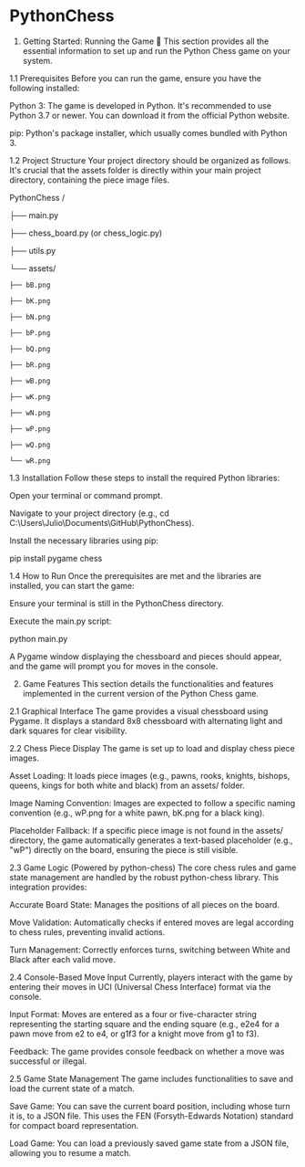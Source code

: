 # PythonChess


1. Getting Started: Running the Game 🚀
This section provides all the essential information to set up and run the Python Chess game on your system.


1.1 Prerequisites
Before you can run the game, ensure you have the following installed:


Python 3: The game is developed in Python. It's recommended to use Python 3.7 or newer. You can download it from the official Python website.


pip: Python's package installer, which usually comes bundled with Python 3.


1.2 Project Structure
Your project directory should be organized as follows. It's crucial that the assets folder is directly within your main project directory, containing the piece image files.

PythonChess
/

├── main.py

├── chess_board.py (or chess_logic.py)

├── utils.py

└── assets/
   
    ├── bB.png
    
    ├── bK.png
    
    ├── bN.png
    
    ├── bP.png
    
    ├── bQ.png
    
    ├── bR.png
    
    ├── wB.png
    
    ├── wK.png
    
    ├── wN.png
    
    ├── wP.png
    
    ├── wQ.png
    
    └── wR.png
    
1.3 Installation
Follow these steps to install the required Python libraries:


Open your terminal or command prompt.


Navigate to your project directory (e.g., cd C:\Users\Julio\Documents\GitHub\PythonChess).


Install the necessary libraries using pip:


pip install pygame chess


1.4 How to Run
Once the prerequisites are met and the libraries are installed, you can start the game:


Ensure your terminal is still in the PythonChess directory.


Execute the main.py script:


python main.py


A Pygame window displaying the chessboard and pieces should appear, and the game will prompt you for moves in the console.


2. Game Features
This section details the functionalities and features implemented in the current version of the Python Chess game.


2.1 Graphical Interface
The game provides a visual chessboard using Pygame. It displays a standard 8x8 chessboard with alternating light and dark squares for clear visibility.


2.2 Chess Piece Display
The game is set up to load and display chess piece images.


Asset Loading: It loads piece images (e.g., pawns, rooks, knights, bishops, queens, kings for both white and black) from an assets/ folder.


Image Naming Convention: Images are expected to follow a specific naming convention (e.g., wP.png for a white pawn, bK.png for a black king).


Placeholder Fallback: If a specific piece image is not found in the assets/ directory, the game automatically generates a text-based placeholder (e.g., "wP") directly on the board, ensuring the piece is still visible.


2.3 Game Logic (Powered by python-chess)
The core chess rules and game state management are handled by the robust python-chess library. This integration provides:


Accurate Board State: Manages the positions of all pieces on the board.


Move Validation: Automatically checks if entered moves are legal according to chess rules, preventing invalid actions.


Turn Management: Correctly enforces turns, switching between White and Black after each valid move.


2.4 Console-Based Move Input
Currently, players interact with the game by entering their moves in UCI (Universal Chess Interface) format via the console.


Input Format: Moves are entered as a four or five-character string representing the starting square and the ending square (e.g., e2e4 for a pawn move from e2 to e4, or g1f3 for a knight move from g1 to f3).


Feedback: The game provides console feedback on whether a move was successful or illegal.


2.5 Game State Management
The game includes functionalities to save and load the current state of a match.


Save Game: You can save the current board position, including whose turn it is, to a JSON file. This uses the FEN (Forsyth-Edwards Notation) standard for compact board representation.


Load Game: You can load a previously saved game state from a JSON file, allowing you to resume a match.
